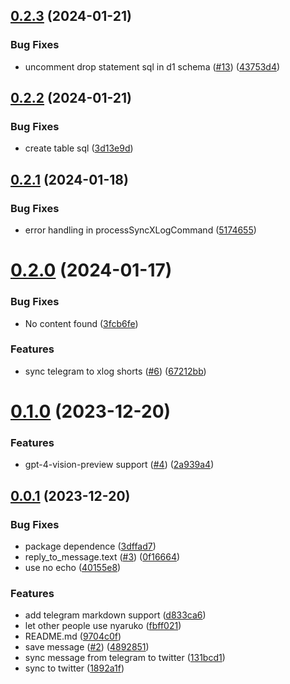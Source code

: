 ## [0.2.3](https://github.com/niracler/nyaruko-telegram-bot/compare/v0.2.2...v0.2.3) (2024-01-21)


### Bug Fixes

* uncomment drop statement sql in d1 schema ([#13](https://github.com/niracler/nyaruko-telegram-bot/issues/13)) ([43753d4](https://github.com/niracler/nyaruko-telegram-bot/commit/43753d45d5cdf34d562249c42f8f2d5e61d5a201))

## [0.2.2](https://github.com/niracler/nyaruko-telegram-bot/compare/v0.2.1...v0.2.2) (2024-01-21)


### Bug Fixes

* create table sql ([3d13e9d](https://github.com/niracler/nyaruko-telegram-bot/commit/3d13e9d92cb28d4fc5848f4563fcb727df555f5d))

## [0.2.1](https://github.com/niracler/nyaruko-telegram-bot/compare/v0.2.0...v0.2.1) (2024-01-18)


### Bug Fixes

* error handling in processSyncXLogCommand ([5174655](https://github.com/niracler/nyaruko-telegram-bot/commit/51746558bd79cba1a5dfde5aca22be02da99b948))

# [0.2.0](https://github.com/niracler/nyaruko-telegram-bot/compare/v0.1.0...v0.2.0) (2024-01-17)


### Bug Fixes

* No content found ([3fcb6fe](https://github.com/niracler/nyaruko-telegram-bot/commit/3fcb6fe7e8dd7eb5603a55b6d40ef023f0cc232c))


### Features

* sync telegram to xlog shorts ([#6](https://github.com/niracler/nyaruko-telegram-bot/issues/6)) ([67212bb](https://github.com/niracler/nyaruko-telegram-bot/commit/67212bba56ecce5cb4fb392d0d0d429773a74e7d))

# [0.1.0](https://github.com/niracler/nyaruko-telegram-bot/compare/v0.0.1...v0.1.0) (2023-12-20)


### Features

* gpt-4-vision-preview support ([#4](https://github.com/niracler/nyaruko-telegram-bot/issues/4)) ([2a939a4](https://github.com/niracler/nyaruko-telegram-bot/commit/2a939a4627d523024e5c38562552fdc6d23b71f0))



## [0.0.1](https://github.com/niracler/nyaruko-telegram-bot/compare/1892a1f2f38a05fe5d68a6d4c68b9792bf3cf32e...v0.0.1) (2023-12-20)


### Bug Fixes

* package dependence ([3dffad7](https://github.com/niracler/nyaruko-telegram-bot/commit/3dffad74550ac9dcfd9b8ed51235379f2f025694))
* reply_to_message.text ([#3](https://github.com/niracler/nyaruko-telegram-bot/issues/3)) ([0f16664](https://github.com/niracler/nyaruko-telegram-bot/commit/0f1666451349dfc05eda0eee6f2edfd2b487ff33))
* use no echo ([40155e8](https://github.com/niracler/nyaruko-telegram-bot/commit/40155e889102bc8d10234e0e34bc06bbf602c678))


### Features

* add telegram markdown support ([d833ca6](https://github.com/niracler/nyaruko-telegram-bot/commit/d833ca6329d3c35850eefe7815f3a584e2c6bb68))
* let other people use nyaruko ([fbff021](https://github.com/niracler/nyaruko-telegram-bot/commit/fbff0219074b707600bd13574c7c27c8ffdcdd77))
* README.md ([9704c0f](https://github.com/niracler/nyaruko-telegram-bot/commit/9704c0f9c154df235bcf73e7fdb7f88450bef287))
* save message ([#2](https://github.com/niracler/nyaruko-telegram-bot/issues/2)) ([4892851](https://github.com/niracler/nyaruko-telegram-bot/commit/4892851e3ccf1cf6b53275d9b07f8d917c6a6d60))
* sync message from telegram to twitter ([131bcd1](https://github.com/niracler/nyaruko-telegram-bot/commit/131bcd13ba778bfe0182be7924227e4c12b4ad42))
* sync to twitter ([1892a1f](https://github.com/niracler/nyaruko-telegram-bot/commit/1892a1f2f38a05fe5d68a6d4c68b9792bf3cf32e))

